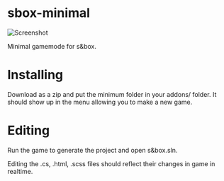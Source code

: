 # sbox-minimal

![Screenshot](https://files.facepunch.com/garry/8fc638dc-2c62-4ed6-b20a-69c2c5342a9c.jpg)

 Minimal gamemode for s&box.
 
 # Installing
 
 Download as a zip and put the minimum folder in your addons/ folder. It should show up in the menu allowing you to make a new game.
 
 # Editing
 
 Run the game to generate the project and open s&box.sln.
 
 Editing the .cs, .html, .scss files should reflect their changes in game in realtime.
